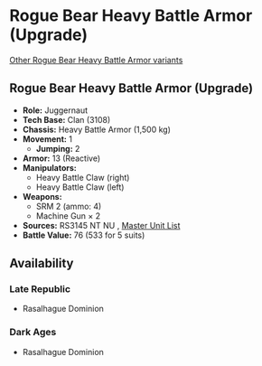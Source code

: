 # Rogue Bear Heavy Battle Armor (Upgrade) 

[Other Rogue Bear Heavy Battle Armor variants](../rogue_bear_heavy_battle_armor.md) 

## Rogue Bear Heavy Battle Armor (Upgrade) 

- **Role:** Juggernaut 
- **Tech Base:** Clan (3108) 
- **Chassis:** Heavy Battle Armor (1,500 kg) 
- **Movement:** 1 
  - **Jumping:** 2 
- **Armor:** 13 (Reactive) 
- **Manipulators:** 
  - Heavy Battle Claw (right) 
  - Heavy Battle Claw (left) 
- **Weapons:** 
  - SRM 2 (ammo: 4) 
  - Machine Gun × 2 
- **Sources:** RS3145 NT NU , [Master Unit List](http://masterunitlist.info/Unit/Details/6734/rogue-bear-heavy-battle-armor-upgrade) 
- **Battle Value:** 76 (533 for 5 suits) 

## Availability 

### Late Republic 

- Rasalhague Dominion 

### Dark Ages 

- Rasalhague Dominion 

